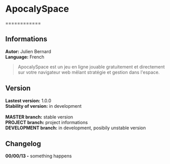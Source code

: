 # ApocalySpace
============

## Informations
**Autor:** Julien Bernard<br>
**Language:** French

> ApocalySpace est un jeu en ligne jouable gratuitement et directement sur votre navigateur web mêlant stratégie et gestion dans l'espace.

## Version
**Lastest version:** 1.0.0<br>
**Stability of version:** in development<br>
<br>
**MASTER branch:** stable version<br>
**PROJECT branch:** project informations<br>
**DEVELOPMENT branch:** in development, posibily unstable version<br>

## Changelog
**00/00/13 -** something happens
